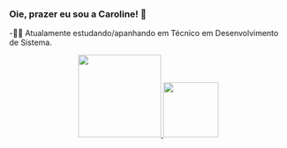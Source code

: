### Oie, prazer eu sou a Caroline! 👋

-👩‍💻 Atualamente estudando/apanhando em Técnico em Desenvolvimento de Sistema.

<div align="center">
  <a href="https://github.com/carolinedsr">
  <img height="150em" src="https://github-readme-stats.vercel.app/api?username=carolinedsr&show_icons=false&theme=dark&include_all_commits=true&count_private=true"/>
  <img height="100em" src="https://github-readme-stats.vercel.app/api/top-langs/?username=carolinedrs&layout=compact&langs_count=7&theme=dark"/>
</div>
 
